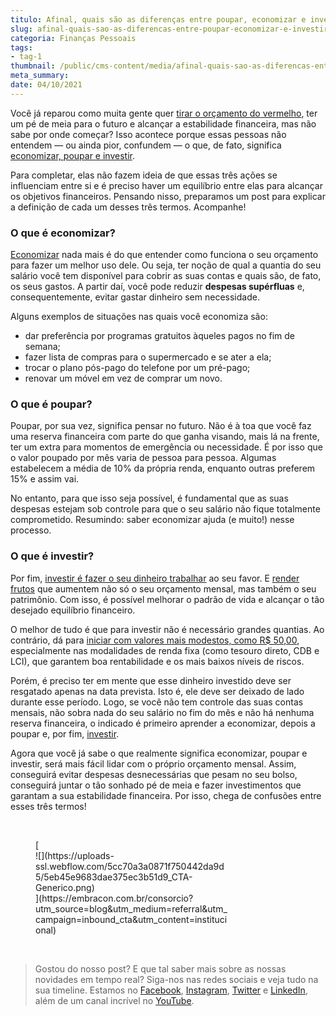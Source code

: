 ```yaml
---
titulo: Afinal, quais são as diferenças entre poupar, economizar e investir?
slug: afinal-quais-sao-as-diferencas-entre-poupar-economizar-e-investir
categoria: Finanças Pessoais
tags:
- tag-1
thumbnail: /public/cms-content/media/afinal-quais-sao-as-diferencas-entre-poupar-economizar-e-investir.jpg
meta_summary: 
date: 04/10/2021
---
```

Você já reparou como muita gente quer [tirar o orçamento do vermelho](https://www.embracon.com.br/blog/planejamento-financeiro-um-guia-para-as-financas-nao-sairem-de-controle), ter um pé de meia para o futuro e alcançar a estabilidade financeira, mas não sabe por onde começar? Isso acontece porque essas pessoas não entendem — ou ainda pior, confundem — o que, de fato, significa [economizar, poupar e investir](https://www.embracon.com.br/blog/guardar-poupar-ou-investir-qual-a-diferenca-entre-os-termos).

Para completar, elas não fazem ideia de que essas três ações se influenciam entre si e é preciso haver um equilíbrio entre elas para alcançar os objetivos financeiros. Pensando nisso, preparamos um post para explicar a definição de cada um desses três termos. Acompanhe!

### O que é economizar?

[Economizar](https://www.embracon.com.br/blog/4-aplicativos-de-financas-para-te-ajudar-a-economizar-mais-dinheiro) nada mais é do que entender como funciona o seu orçamento para fazer um melhor uso dele. Ou seja, ter noção de qual a quantia do seu salário você tem disponível para cobrir as suas contas e quais são, de fato, os seus gastos. A partir daí, você pode reduzir **despesas supérfluas** e, consequentemente, evitar gastar dinheiro sem necessidade.

Alguns exemplos de situações nas quais você economiza são:

- dar preferência por programas gratuitos àqueles pagos no fim de semana;
- fazer lista de compras para o supermercado e se ater a ela;
- trocar o plano pós-pago do telefone por um pré-pago;
- renovar um móvel em vez de comprar um novo.

### O que é poupar?

Poupar, por sua vez, significa pensar no futuro. Não é à toa que você faz uma reserva financeira com parte do que ganha visando, mais lá na frente, ter um extra para momentos de emergência ou necessidade. É por isso que o valor poupado por mês varia de pessoa para pessoa. Algumas estabelecem a média de 10% da própria renda, enquanto outras preferem 15% e assim vai.

No entanto, para que isso seja possível, é fundamental que as suas despesas estejam sob controle para que o seu salário não fique totalmente comprometido. Resumindo: saber economizar ajuda (e muito!) nesse processo.

### O que é investir?

Por fim, [investir é fazer o seu dinheiro trabalhar](https://www.embracon.com.br/blog/conheca-4-opcoes-para-quem-quer-comecar-a-investir) ao seu favor. E [render frutos](https://www.embracon.com.br/blog/quais-sao-os-melhores-tipos-de-investimentos-atualmente-confira) que aumentem não só o seu orçamento mensal, mas também o seu patrimônio. Com isso, é possível melhorar o padrão de vida e alcançar o tão desejado equilíbrio financeiro.

O melhor de tudo é que para investir não é necessário grandes quantias. Ao contrário, dá para [iniciar com valores mais modestos, como R$ 50,00](https://www.embracon.com.br/blog/qual-o-melhor-investimento-para-r-50-r-500-ou-r-5000), especialmente nas modalidades de renda fixa (como tesouro direto, CDB e LCI), que garantem boa rentabilidade e os mais baixos níveis de riscos.

Porém, é preciso ter em mente que esse dinheiro investido deve ser resgatado apenas na data prevista. Isto é, ele deve ser deixado de lado durante esse período. Logo, se você não tem controle das suas contas mensais, não sobra nada do seu salário no fim do mês e não há nenhuma reserva financeira, o indicado é primeiro aprender a economizar, depois a poupar e, por fim, [investir](https://www.embracon.com.br/blog/entenda-como-comecar-a-investir-mesmo-com-pouco-dinheiro).

Agora que você já sabe o que realmente significa economizar, poupar e investir, será mais fácil lidar com o próprio orçamento mensal. Assim, conseguirá evitar despesas desnecessárias que pesam no seu bolso, conseguirá juntar o tão sonhado pé de meia e fazer investimentos que garantam a sua estabilidade financeira. Por isso, chega de confusões entre esses três termos!

‍

<figure class="w-richtext-figure-type-image w-richtext-align-center" style="max-width:310px">[<div>![](https://uploads-ssl.webflow.com/5cc70a3a0871f750442da9d5/5eb45e9683dae375ec3b51d9_CTA-Generico.png)</div>](https://embracon.com.br/consorcio?utm_source=blog&utm_medium=referral&utm_campaign=inbound_cta&utm_content=institucional)</figure>‍

> Gostou do nosso post? E que tal saber mais sobre as nossas novidades em tempo real? Siga-nos nas redes sociais e veja tudo na sua timeline. Estamos no [Facebook](https://www.facebook.com/embracon/), [Instagram](https://www.instagram.com/embraconoficial/), [Twitter](https://twitter.com/embracon) e [LinkedIn](https://www.linkedin.com/company/1018875/), além de um canal incrível no [YouTube](https://www.youtube.com/channel/UCL-Y0mv9zc73Iek48NLUBzQ).
